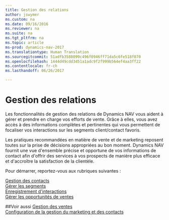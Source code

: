 ```yaml
---
title: Gestion des relations
author: jswymer
ms.custom: na
ms.date: 09/16/2016
ms.reviewer: na
ms.suite: na
ms.tgt_pltfrm: na
ms.topic: article
ms-prod: dynamics-nav-2017
ms.translationtype: Human Translation
ms.sourcegitcommit: 51adfb3588099c496f0946ff71da5c6fe518f070
ms.openlocfilehash: 1444d49cdd3d51a1adc9f2f999b564ef4aa3ff22
ms.contentlocale: fr-ch
ms.lasthandoff: 06/26/2017

---
```

# <a name="relationship-management"></a>Gestion des relations
Les fonctionnalités de gestion des relations de Dynamics NAV vous aident à gérer et prendre en charge vos efforts de vente. Grâce à elles, vous avez accès à des informations complètes et pertinentes qui vous permettent de focaliser vos interactions sur les segments client/contact favoris.

Les pratiques recommandées en matière de vente et de marketing reposent toutes sur la prise de décisions appropriées au bon moment. Dynamics NAV fournit une vue d'ensemble précise et opportune de vos informations de contact afin d'offrir des services à vos prospects de manière plus efficace et d'accroître la satisfaction de la clientèle.

Pour démarrer, reportez-vous aux rubriques suivantes :

[Gestion des contacts](marketing-contacts.md)  
[Gérer les segments](marketing-segments.md)  
[Enregistrement d'interactions](marketing-interactions.md)  
[Gérer les opportunités de ventes](marketing-manage-sales-opportunities.md)

##<a name="see-also"></a>Voir aussi
[Gestion des ventes](sales-manage-sales.md)  
[Configuration de la gestion du marketing et des contacts](marketing-setup-marketing.md)

